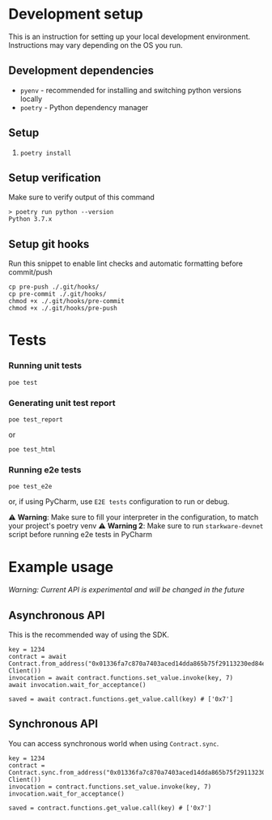 # Development setup
This is an instruction for setting up your local development environment. Instructions may vary depending on the OS you run.

## Development dependencies
- `pyenv` - recommended for installing and switching python versions locally
- `poetry` - Python dependency manager

## Setup
1. `poetry install`

## Setup verification
Make sure to verify output of this command

```
> poetry run python --version
Python 3.7.x
```

## Setup git hooks

Run this snippet to enable lint checks and automatic formatting before commit/push
```
cp pre-push ./.git/hooks/
cp pre-commit ./.git/hooks/
chmod +x ./.git/hooks/pre-commit
chmod +x ./.git/hooks/pre-push
```

# Tests
### Running unit tests
```
poe test
```

### Generating unit test report
```
poe test_report
```
or 
```
poe test_html
```

### Running e2e tests
```
poe test_e2e
```
or, if using PyCharm, use `E2E tests` configuration to run or debug.

⚠️ **Warning**: Make sure to fill your interpreter in the configuration, to match your project's poetry venv
⚠️ **Warning 2**: Make sure to run `starkware-devnet` script before running e2e tests in PyCharm

# Example usage

_Warning: Current API is experimental and will be changed in the future_

## Asynchronous API
This is the recommended way of using the SDK.
```
key = 1234
contract = await Contract.from_address("0x01336fa7c870a7403aced14dda865b75f29113230ed84e3a661f7af70fe83e7b", Client())
invocation = await contract.functions.set_value.invoke(key, 7)
await invocation.wait_for_acceptance()

saved = await contract.functions.get_value.call(key) # ['0x7']
```


## Synchronous API
You can access synchronous world when using `Contract.sync`.

```
key = 1234
contract = Contract.sync.from_address("0x01336fa7c870a7403aced14dda865b75f29113230ed84e3a661f7af70fe83e7b", Client())
invocation = contract.functions.set_value.invoke(key, 7)
invocation.wait_for_acceptance()

saved = contract.functions.get_value.call(key) # ['0x7']
```